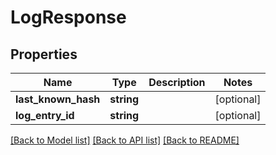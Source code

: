 # LogResponse

## Properties
Name | Type | Description | Notes
------------ | ------------- | ------------- | -------------
**last_known_hash** | **string** |  | [optional] 
**log_entry_id** | **string** |  | [optional] 

[[Back to Model list]](../README.md#documentation-for-models) [[Back to API list]](../README.md#documentation-for-api-endpoints) [[Back to README]](../README.md)


